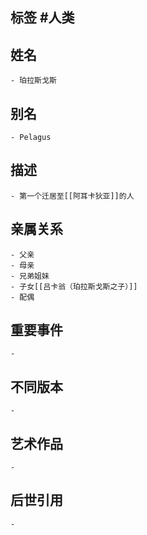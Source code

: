 ## 标签  #人类
## 姓名
	- 珀拉斯戈斯
## 别名
	- Pelagus
## 描述
	- 第一个迁居至[[阿耳卡狄亚]]的人
## 亲属关系
	- 父亲
	- 母亲
	- 兄弟姐妹
	- 子女[[吕卡翁（珀拉斯戈斯之子）]]
	- 配偶
## 重要事件
	-
## 不同版本
	-
## 艺术作品
	-
## 后世引用
	-
